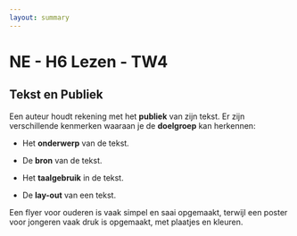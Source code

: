 ```yaml
---
layout: summary
---
```


# NE - H6 Lezen - TW4

## Tekst en Publiek

Een auteur houdt rekening met het **publiek** van zijn tekst. Er zijn verschillende kenmerken waaraan je de **doelgroep** kan herkennen:

- Het **onderwerp** van de tekst.

- De **bron** van de tekst.

- Het **taalgebruik** in de tekst.

- De **lay-out** van een tekst.

Een flyer voor ouderen is vaak simpel en saai opgemaakt, terwijl een poster voor jongeren vaak druk is opgemaakt, met plaatjes en kleuren.
